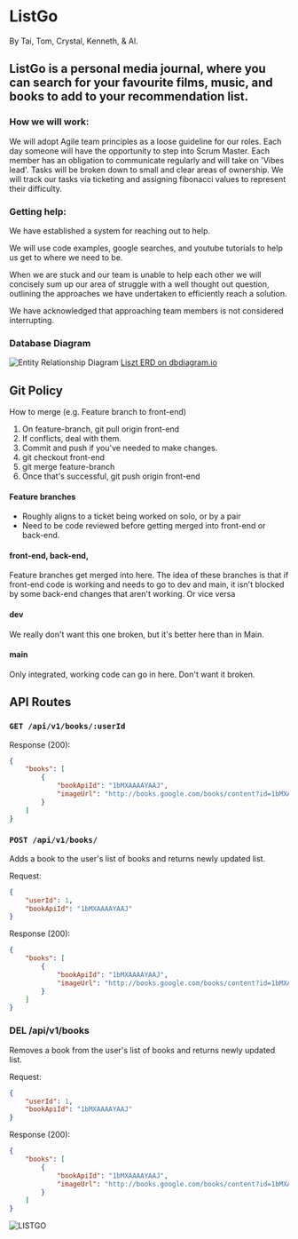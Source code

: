 # ListGo
By Tai, Tom, Crystal, Kenneth, & Al.

## ListGo is a personal media journal, where you can search for your favourite films, music, and books to add to your recommendation list.

### How we will work:
We will adopt Agile team principles as a loose guideline for our roles. Each day someone will have the opportunity to step into Scrum Master. Each member has an obligation to communicate regularly and will take on 'Vibes lead'. Tasks will be broken down to small and clear areas of ownership. We will track our tasks via ticketing and assigning fibonacci values to represent their difficulty.

### Getting help:
We have established a system for reaching out to help.

We will use code examples, google searches, and youtube tutorials to help us get to where we need to be.

When we are stuck and our team is unable to help each other we will concisely sum up our area of struggle with a well thought out question, outlining the approaches we have undertaken to efficiently reach a solution. 

We have acknowledged that approaching team members is not considered interrupting. 

### Database Diagram
![Entity Relationship Diagram](docs/erd.png)
[Liszt ERD on dbdiagram.io](https://dbdiagram.io/d/5fce9fbb9a6c525a03ba2a27)

## Git Policy
How to merge (e.g. Feature branch to front-end)
1. On feature-branch, git pull origin front-end
2. If conflicts, deal with them.
3. Commit and push if you've needed to make changes.
4. git checkout front-end
5. git merge feature-branch
6. Once that's successful, git push origin front-end

#### Feature branches
- Roughly aligns to a ticket being worked on solo, or by a pair
- Need to be code reviewed before getting merged into front-end or back-end.

#### front-end, back-end, 
Feature branches get merged into here. The idea of these branches is that if front-end code is working and needs to go to dev and main, it isn't blocked by some back-end changes that aren't working. Or vice versa

#### dev
We really don't want this one broken, but it's better here than in Main.

#### main
Only integrated, working code can go in here. Don't want it broken.

## API Routes

### `GET /api/v1/books/:userId`

Response (200):

```json
{
	"books": [
		{
			"bookApiId": "1bMXAAAAYAAJ",
			"imageUrl": "http://books.google.com/books/content?id=1bMXAAAAYAAJ..."
		}
	]
}
```
### `POST /api/v1/books/`

Adds a book to the user's list of books and returns newly updated list.

Request:


```json
{
	"userId": 1,
	"bookApiId": "1bMXAAAAYAAJ"  
}
```
Response (200):

```json
{
	"books": [
		{
			"bookApiId": "1bMXAAAAYAAJ",
			"imageUrl": "http://books.google.com/books/content?id=1bMXAAAAYAAJ..."
		}
	]
}
```
### DEL /api/v1/books

Removes a book from the user's list of books and returns newly updated list.

Request:

```json
{
	"userId": 1,
	"bookApiId": "1bMXAAAAYAAJ"  
}
```

Response (200):

```json
{
	"books": [
		{
			"bookApiId": "1bMXAAAAYAAJ",
			"imageUrl": "http://books.google.com/books/content?id=1bMXAAAAYAAJ..."
		}
	]
}
```

![LISTGO](https://user-images.githubusercontent.com/65952319/111709810-3f70aa00-88ad-11eb-83e0-cf4e6d891071.gif)
